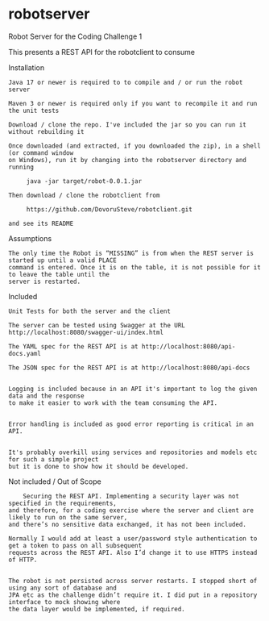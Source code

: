 # robotserver

Robot Server for the Coding Challenge 1

This presents a REST API for the robotclient to consume


Installation

	Java 17 or newer is required to to compile and / or run the robot server

	Maven 3 or newer is required only if you want to recompile it and run the unit tests

	Download / clone the repo. I've included the jar so you can run it without rebuilding it

	Once downloaded (and extracted, if you downloaded the zip), in a shell (or command window
	on Windows), run it by changing into the robotserver directory and running 

	     java -jar target/robot-0.0.1.jar

	Then download / clone the robotclient from

	     https://github.com/DovoruSteve/robotclient.git

	and see its README
		

Assumptions

	The only time the Robot is “MISSING” is from when the REST server is started up until a valid PLACE
	command is entered. Once it is on the table, it is not possible for it to leave the table until the
	server is restarted.


Included

	Unit Tests for both the server and the client 

	The server can be tested using Swagger at the URL http://localhost:8080/swagger-ui/index.html

	The YAML spec for the REST API is at http://localhost:8080/api-docs.yaml

	The JSON spec for the REST API is at http://localhost:8080/api-docs


	Logging is included because in an API it's important to log the given data and the response
	to make it easier to work with the team consuming the API.


	Error handling is included as good error reporting is critical in an API.


	It's probably overkill using services and repositories and models etc for such a simple project
	but it is done to show how it should be developed.


Not included / Out of Scope

    	Securing the REST API. Implementing a security layer was not specified in the requirements,
	and therefore, for a coding exercise where the server and client are likely to run on the same server,
	and there’s no sensitive data exchanged, it has not been included.

	Normally I would add at least a user/password style authentication to get a token to pass on all subsequent
	requests across the REST API. Also I’d change it to use HTTPS instead of HTTP. 


	The robot is not persisted across server restarts. I stopped short of using any sort of database and
	JPA etc as the challenge didn’t require it. I did put in a repository interface to mock showing where
	the data layer would be implemented, if required.
